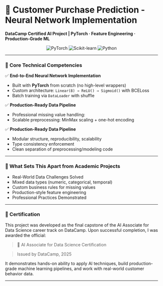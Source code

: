 # 🧠 Customer Purchase Prediction - Neural Network Implementation  
**DataCamp Certified AI Project | PyTorch · Feature Engineering · Production-Grade ML**  

<div align="center">
  <img src="https://img.shields.io/badge/PyTorch-2.0-red" alt="PyTorch">
  <img src="https://img.shields.io/badge/Sklearn-1.2-blue" alt="Scikit-learn">
  <img src="https://img.shields.io/badge/Python-3.9%2B-success" alt="Python">
</div>

---

### 🎯 **Core Technical Competencies**
✅ **End-to-End Neural Network Implementation**  
- Built with **PyTorch** from scratch (no high-level wrappers)  
- Custom architecture: `Linear(8) → ReLU() → Sigmoid()` with BCELoss  
- Batch training via `DataLoader` with shuffle  

✅ **Production-Ready Data Pipeline**  
- Professional missing value handling:  
- Scalable preprocessing: MinMax scaling + one-hot encoding

✅ **Production-Ready Data Pipeline**  
- Modular structure, reproducibility, scalability
- Type consistency enforcement
- Clean separation of preprocessing/modeling code

---

### 🎯 What Sets This Apart from Academic Projects
- Real-World Data Challenges Solved
- Mixed data types (numeric, categorical, temporal)
- Custom business rules for missing values
- Production-style feature engineering
- Professional Practices Demonstrated

---

### 📜 Certification

This project was developed as the final capstone of the AI Associate for Data Science career track on DataCamp.
Upon successful completion, I was awarded the official:

> 🏅 AI Associate for Data Science Certification

> Issued by DataCamp, 2025

It demonstrates hands-on ability to apply AI techniques, build production-grade machine learning pipelines, and work with real-world customer behavior data.

---

